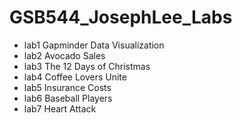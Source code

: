 # GSB544_JosephLee_Labs
*    lab1 Gapminder Data Visualization
*    lab2 Avocado Sales
*    lab3 The 12 Days of Christmas
*    lab4 Coffee Lovers Unite
*    lab5 Insurance Costs
*    lab6 Baseball Players
*    lab7 Heart Attack
